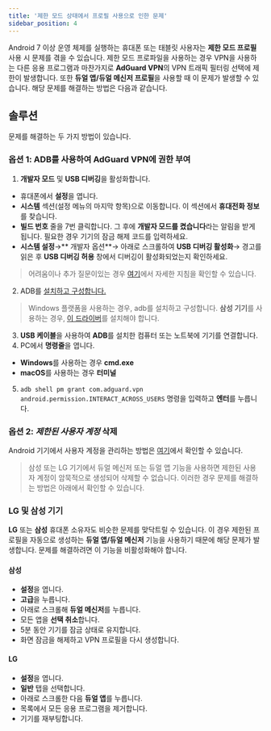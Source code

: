 ```yaml
---
title: '제한 모드 상태에서 프로필 사용으로 인한 문제'
sidebar_position: 4
---
```


Android 7 이상 운영 체제를 실행하는 휴대폰 또는 태블릿 사용자는 **제한 모드 프로필** 사용 시 문제를 겪을 수 있습니다. 제한 모드 프로파일을 사용하는 경우 VPN을 사용하는 다른 응용 프로그램과 마찬가지로 **AdGuard VPN**의 VPN 트래픽 필터링 선택에 제한이 발생합니다. 또한 **듀얼 앱/듀얼 메신저 프로필**을 사용할 때 이 문제가 발생할 수 있습니다. 해당 문제를 해결하는 방법은 다음과 같습니다.

## 솔루션

문제를 해결하는 두 가지 방법이 있습니다.

### 옵션 1: ADB를 사용하여 AdGuard VPN에 권한 부여

1. **개발자 모드** 및 **USB 디버깅**을 활성화합니다.
- 휴대폰에서 **설정**을 엽니다.
- **시스템** 섹션(설정 메뉴의 마지막 항목)으로 이동합니다. 이 섹션에서 **휴대전화 정보**를 찾습니다.
- **빌드 번호** 줄을 7번 클릭합니다. 그 후에 **개발자 모드를 켰습니다**라는 알림을 받게 됩니다. 필요한 경우 기기의 잠금 해제 코드를 입력하세요.
- **시스템 설정**→** 개발자 옵션**→ 아래로 스크롤하여 **USB 디버깅 활성화**→ 경고를 읽은 후 **USB 디버깅 허용** 창에서 디버깅이 활성화되었는지 확인하세요.

> 어려움이나 추가 질문이있는 경우 [여기](https://developer.android.com/studio/debug/dev-options)에서 자세한 지침을 확인할 수 있습니다.

2. ADB를 [설치하고 구성합니다.](https://www.xda-developers.com/install-adb-windows-macos-linux/)
> Windows 플랫폼을 사용하는 경우, adb를 설치하고 구성합니다. **삼성 기기**를 사용하는 경우, [이 드라이버](https://developer.samsung.com/mobile/android-usb-driver.html)를 설치해야 합니다.

3. **USB 케이블**을 사용하여 **ADB**를 설치한 컴퓨터 또는 노트북에 기기를 연결합니다.
4. PC에서 **명령줄**을 엽니다.
- **Windows**를 사용하는 경우 **cmd.exe**
- **macOS**를 사용하는 경우 **터미널**
5. `adb shell pm grant com.adguard.vpn android.permission.INTERACT_ACROSS_USERS` 명령을 입력하고 **엔터**를 누릅니다.

### 옵션 2: *제한된 사용자 계정* 삭제

Android 기기에서 사용자 계정을 관리하는 방법은 [여기](https://support.google.com/a/answer/6223444?hl=en)에서 확인할 수 있습니다.

> 삼성 또는 LG 기기에서 듀얼 메신저 또는 듀얼 앱 기능을 사용하면 제한된 사용자 계정이 암묵적으로 생성되어 삭제할 수 없습니다. 이러한 경우 문제를 해결하는 방법은 아래에서 확인할 수 있습니다.

### LG 및 삼성 기기

**LG** 또는 **삼성** 휴대폰 소유자도 비슷한 문제를 맞닥트릴 수 있습니다. 이 경우 제한된 프로필을 자동으로 생성하는 **듀얼 앱/듀얼 메신저** 기능을 사용하기 때문에 해당 문제가 발생합니다. 문제를 해결하려면 이 기능을 비활성화해야 합니다.

#### 삼성

- **설정**을 엽니다.
- **고급**을 누릅니다.
- 아래로 스크롤해 **듀얼 메신저**를 누릅니다.
- 모든 앱을 **선택 취소**합니다.
- 5분 동안 기기를 잠금 상태로 유지합니다.
- 화면 잠금을 해제하고 VPN 프로필을 다시 생성합니다.

#### LG

- **설정**을 엽니다.
- **일반** 탭을 선택합니다.
- 아래로 스크롤한 다음 **듀얼 앱**를 누릅니다.
- 목록에서 모든 응용 프로그램을 제거합니다.
- 기기를 재부팅합니다.
